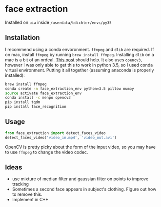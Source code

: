 # face extraction

Installed on `pia` inside `/userdata/bdichter/envs/py35`

## Installation
I recommend using a conda envoronment.
`ffmpeg` and `dlib` are required. If on mac, install `ffmpeg` by running `brew install ffmpeg`. 
Installing `dlib` on a mac is a bit of an ordeal. [This post](http://www.pyimagesearch.com/2017/03/27/how-to-install-dlib/) should help. It also uses `opencv3`, however I was only able to get this to work in python 3.5, so I used conda 
virtual environment. Putting it all together (assuming anaconda is properly
installed):
```bash
brew install ffmpeg
conda create -n face_extraction_env python=3.5 pillow numpy
source activate face_extraction_env
conda install -c menpo opencv3
pip install tqdm
pip install face_recognition
```
## Usage
```python
from face_extraction import detect_faces_video
detect_faces_video('video_in.mp4', 'video_out.avi')
```

OpenCV is pretty picky about the form of the input video, so you may 
have to use `ffmpeg` to change the video codec.

## Ideas
* use mixture of median filter and gaussian filter on points to improve tracking
* Sometimes a second face appears in subject's clothing. Figure out how to remove this.
* Implement in C++
